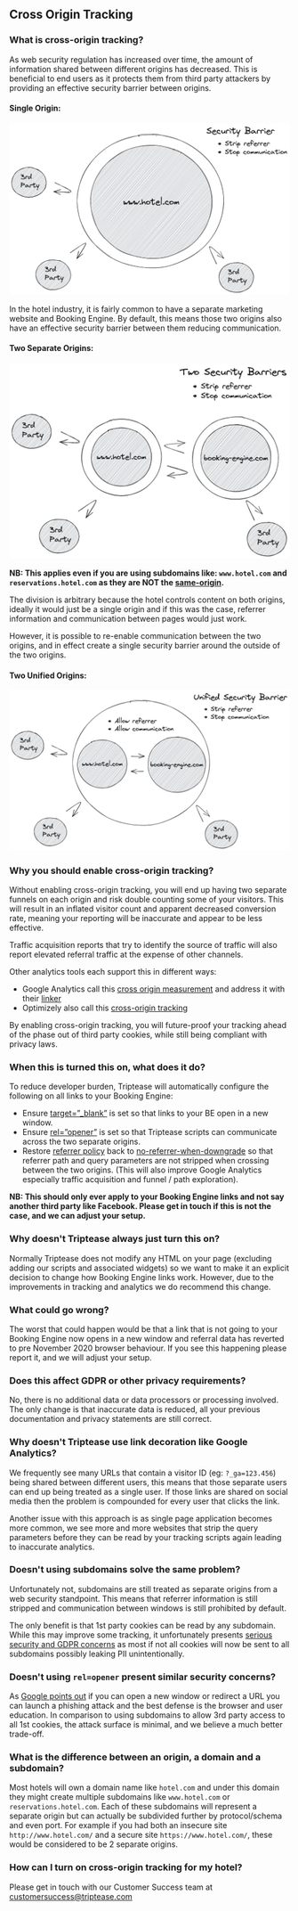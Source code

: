 ## Cross Origin Tracking

### What is cross-origin tracking?

As web security regulation has increased over time, the amount of information shared between different origins has
decreased. This is beneficial to end users as it protects them from third party attackers by providing an effective
security barrier between origins.

#### Single Origin:

![single-origin.png](assets/images/single-origin.png)

In the hotel industry, it is fairly common to have a separate marketing website and Booking Engine. By default, this
means those two origins also have an effective security barrier between them reducing communication.

#### Two Separate Origins:

![two-separate-origins.png](assets/images/two-separate-origins.png)

**NB: This applies even if you are using subdomains like: `www.hotel.com` and `reservations.hotel.com` as they are NOT
the [same-origin](https://developer.mozilla.org/en-US/docs/Web/Security/Same-origin_policy).**

The division is arbitrary because the hotel controls content on both origins, ideally it would just be a single origin
and if this was the case, referrer information and communication between pages would just work.

However, it is possible to re-enable communication between the two origins, and in effect create a single security
barrier around the outside of the two origins.

#### Two Unified Origins:

![two-unified-origins.png](assets/images/two-unified-origins.png)

### Why you should enable cross-origin tracking?

Without enabling cross-origin tracking, you will end up having two separate funnels on each origin and risk double
counting some of your visitors. This will result in an inflated visitor count and apparent decreased conversion rate,
meaning your reporting will be inaccurate and appear to be less effective.

Traffic acquisition reports that try to identify the source of traffic will also report elevated referral traffic at the
expense of other channels.

Other analytics tools each support this in different ways:

- Google Analytics call
  this [cross origin measurement](https://developers.google.com/analytics/devguides/collection/analyticsjs/cross-origin)
  and address it with their [linker](https://developers.google.com/analytics/devguides/collection/analyticsjs/linker)
- Optimizely also call
  this [cross-origin tracking](https://support.optimizely.com/hc/en-us/articles/4410289774349-Cross-origin-tracking-in-Optimizely-Web)

By enabling cross-origin tracking, you will future-proof your tracking ahead of the phase out of third party cookies,
while still being compliant with privacy laws.

### When this is turned this on, what does it do?

To reduce developer burden, Triptease will automatically configure the following on all links to your Booking Engine:

- Ensure [target=”_blank”](https://developer.mozilla.org/en-US/docs/Web/HTML/Element/a#attr-target) is set so that links
  to your BE open in a new window.
- Ensure [rel=”opener”](https://developer.mozilla.org/en-US/docs/Web/HTML/Attributes/rel#attr-opener) is set so that
  Triptease scripts can communicate across the two separate origins.
- Restore [referrer policy](https://developer.mozilla.org/en-US/docs/Web/HTTP/Headers/Referrer-Policy) back
  to [no-referrer-when-downgrade](https://developer.mozilla.org/en-US/docs/Web/HTTP/Headers/Referrer-Policy#:~:text=any%20referrer%20information.-,no%2Dreferrer%2Dwhen%2Ddowngrade,-Send%20the%20origin)
  so that referrer path and query parameters are not stripped when crossing between the two origins. (This will also
  improve Google Analytics especially traffic acquisition and funnel / path exploration).

**NB: This should only ever apply to your Booking Engine links and not say another third party like Facebook. Please get
in touch if this is not the case, and we can adjust your setup.**

### Why doesn't Triptease always just turn this on?

Normally Triptease does not modify any HTML on your page (excluding adding our scripts and associated widgets) so we
want to make it an explicit decision to change how Booking Engine links work. However, due to the improvements in
tracking and analytics we do recommend this change.

### What could go wrong?

The worst that could happen would be that a link that is not going to your Booking Engine now opens in a new window and
referral data has reverted to pre November 2020 browser behaviour. If you see this happening please report it, and we
will adjust your setup.

### Does this affect GDPR or other privacy requirements?

No, there is no additional data or data processors or processing involved. The only change is that inaccurate data is
reduced, all your previous documentation and privacy statements are still correct.

### Why doesn't Triptease use link decoration like Google Analytics?

We frequently see many URLs that contain a visitor ID (eg: `?_ga=123.456`) being shared between different users, this
means that those separate users can end up being treated as a single user. If those links are shared on social media
then the problem is compounded for every user that clicks the link.

Another issue with this approach is as single page application becomes more common, we see more and more websites that
strip the query parameters before they can be read by your tracking scripts again leading to inaccurate analytics.

### Doesn't using subdomains solve the same problem?

Unfortunately not, subdomains are still treated as separate origins from a web security standpoint. This means that
referrer information is still stripped and communication between windows is still prohibited by default.

The only benefit is that 1st party cookies can be read by any subdomain. While this may improve some tracking, it
unfortunately
presents [serious security and GDPR concerns](https://blog.lukaszolejnik.com/large-scale-analysis-of-dns-based-tracking-evasion-broad-data-leaks-included/)
as most if not all cookies will now be sent to all subdomains possibly leaking PII unintentionally.

### Doesn't using `rel=opener` present similar security concerns?

As [Google points out](https://bughunters.google.com/learn/invalid-reports/web-platform/navigation/5825028803002368)
if you can open a new window or redirect a URL you can launch a phishing attack and the best defense is the browser and
user education. In comparison to using subdomains to allow 3rd party access to all 1st cookies, the attack surface is
minimal, and we believe a much better trade-off.

### What is the difference between an origin, a domain and a subdomain?

Most hotels will own a domain name like `hotel.com` and under this domain they might create multiple subdomains
like `www.hotel.com` or `reservations.hotel.com`. Each of these subdomains will represent a separate origin but can
actually be subdivided further by protocol/schema and even port. For example if you had both an insecure
site `http://www.hotel.com/` and a secure site `https://www.hotel.com/`, these would be considered to be 2 separate
origins.

### How can I turn on cross-origin tracking for my hotel?

Please get in touch with our Customer Success team
at [customersuccess@triptease.com](mailto:customersuccess@triptease.com)